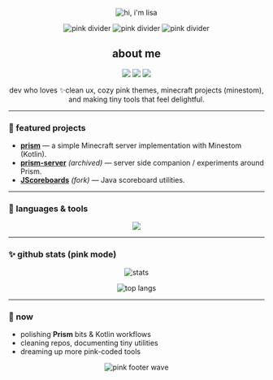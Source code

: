 <p align="center">
  <img
    alt="hi, i'm lisa"
    src="https://readme-typing-svg.demolab.com?font=Nunito+Sans&weight=800&size=28&duration=2800&pause=700&center=true&vCenter=true&color=FF6FB1&multiline=true&repeat=true&width=800&lines=Hi%2C+I'm+Lisa+%E2%9C%A8;pink-coded+%7C+always+building"
  />
</p>

<p align="center">
  <img alt="pink divider" src="https://img.shields.io/badge/-❤︎-ff99cc?style=for-the-badge&labelColor=ff6fb1">
  <img alt="pink divider" src="https://img.shields.io/badge/-✦-ff99cc?style=for-the-badge&labelColor=ff6fb1">
  <img alt="pink divider" src="https://img.shields.io/badge/-❤︎-ff99cc?style=for-the-badge&labelColor=ff6fb1">
</p>

<h2 align="center">about me</h2>

<p align="center">
  <img src="https://img.shields.io/badge/Name-Lisa-ff77aa?style=for-the-badge" />
  <img src="https://img.shields.io/badge/From-Berlin-ffb6d9?style=for-the-badge" />
  <img src="https://img.shields.io/badge/Vibes-pink%20%7C%20cute%20%7C%20cozy-ffc2de?style=for-the-badge" />
</p>

<p align="center">
  dev who loves ✨clean ux, cozy pink themes, minecraft projects (minestom),<br/>
  and making tiny tools that feel delightful.
</p>

---

### 🌸 featured projects

- **[prism](https://github.com/xLisaaa/prism)** — a simple Minecraft server implementation with Minestom (Kotlin).  
- **[prism-server](https://github.com/xLisaaa/prism-server)** *(archived)* — server side companion / experiments around Prism.  
- **[JScoreboards](https://github.com/xLisaaa/JScoreboards)** *(fork)* — Java scoreboard utilities.  


---

### 💖 languages & tools
<p align="center">
  <img src="https://skillicons.dev/icons?i=idea,kotlin,java,gradle,github,mongodb,react,md&theme=light" />
</p>

---

### ✨ github stats (pink mode)
<p align="center">
  <img alt="stats" src="https://github-readme-stats.vercel.app/api?username=xLisaaa&show_icons=true&hide_border=true&title_color=ff6fb1&icon_color=ff99cc&text_color=ff6fb1&bg_color=ffffff" />
</p>
<p align="center">
  <img alt="top langs" src="https://github-readme-stats.vercel.app/api/top-langs/?username=xLisaaa&layout=compact&hide_border=true&title_color=ff6fb1&text_color=ff6fb1&bg_color=ffffff" />
</p>

---

### 🍓 now
- polishing **Prism** bits & Kotlin workflows  
- cleaning repos, documenting tiny utilities  
- dreaming up more pink-coded tools

<p align="center">
  <img alt="pink footer wave" src="https://capsule-render.vercel.app/api?type=waving&color=ff6fb1&height=100&section=footer"/>
</p>
